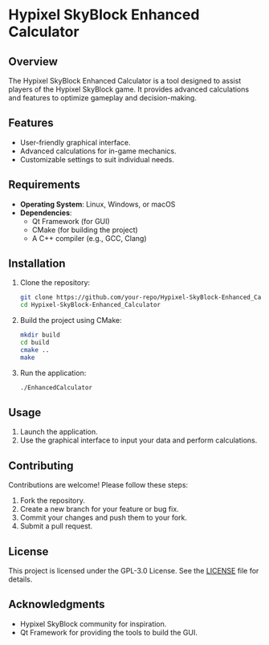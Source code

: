 # Hypixel SkyBlock Enhanced Calculator

## Overview

The Hypixel SkyBlock Enhanced Calculator is a tool designed to assist players of the Hypixel SkyBlock game. It provides advanced calculations and features to optimize gameplay and decision-making.

## Features

- User-friendly graphical interface.
- Advanced calculations for in-game mechanics.
- Customizable settings to suit individual needs.

## Requirements

- **Operating System**: Linux, Windows, or macOS
- **Dependencies**:
  - Qt Framework (for GUI)
  - CMake (for building the project)
  - A C++ compiler (e.g., GCC, Clang)

## Installation

1. Clone the repository:

   ```bash
   git clone https://github.com/your-repo/Hypixel-SkyBlock-Enhanced_Calculator.git
   cd Hypixel-SkyBlock-Enhanced_Calculator
   ```

2. Build the project using CMake:

   ```bash
   mkdir build
   cd build
   cmake ..
   make
   ```

3. Run the application:

   ```bash
   ./EnhancedCalculator
   ```

## Usage

1. Launch the application.
2. Use the graphical interface to input your data and perform calculations.

## Contributing

Contributions are welcome! Please follow these steps:

1. Fork the repository.
2. Create a new branch for your feature or bug fix.
3. Commit your changes and push them to your fork.
4. Submit a pull request.

## License

This project is licensed under the GPL-3.0 License. See the [LICENSE](LICENSE) file for details.

## Acknowledgments

- Hypixel SkyBlock community for inspiration.
- Qt Framework for providing the tools to build the GUI.
